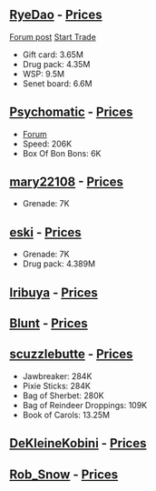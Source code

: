 [RyeDao](https://www.torn.com/profiles.php?XID=2217487#/) - [Prices](https://docs.google.com/spreadsheets/d/1SA3s_1BPF98qSmQpGlp6RSvtCHfnxQPbjlLAsCSZPGI/edit#gid=1997825980)
-------
[Forum post](https://www.torn.com/forums.php#!p=threads&f=10&t=16082327&b=0&a=0)
[Start Trade](https://www.torn.com/forums.php#!p=threads&f=10&t=16082327&b=0&a=0)
- Gift card: 3.65M
- Drug pack: 4.35M
- WSP: 9.5M
- Senet board: 6.6M


[Psychomatic](https://www.torn.com/profiles.php?XID=2125539#/) - [Prices](https://docs.google.com/spreadsheets/d/1SOGWkltHeW4_y-vAeWZ-l8qLcihSnL6uPEZLVzawE3M/edit#gid=0)
------
- [Forum](https://www.torn.com/forums.php#!p=threads&f=10&t=16079266&b=0&a=0)
- Speed: 206K
- Box Of Bon Bons: 6K


[mary22108](https://www.torn.com/profiles.php?XID=2161411#/) - [Prices](https://eski786.pythonanywhere.com/mary22108/prices)
----
- Grenade: 7K 


[eski](https://www.torn.com/profiles.php?XID=2091046#/) - [Prices](https://eski786.pythonanywhere.com/mary22108/prices)
------
- Grenade: 7K 
- Drug pack: 4.389M


[Iribuya](https://www.torn.com/profiles.php?XID=2103695#/) - [Prices](https://eski786.pythonanywhere.com/iribuya/prices)
-----



[Blunt](https://www.torn.com/profiles.php?XID=2076337#/) - [Prices](https://docs.google.com/spreadsheets/d/1R6h5i5YSU2j-SDgZaoo7XiU4qoLHYpGvY9OFi2wl1Fw/edit#gid=0)
----



[scuzzlebutte](https://www.torn.com/profiles.php?XID=2204154#/) - [Prices](https://docs.google.com/spreadsheets/d/1V-a_qsbtostT0txeAyB66qrYtGRiY1y05udvIRttPN0/edit#gid=0)
----
- Jawbreaker: 284K
- Pixie Sticks: 284K
- Bag of Sherbet: 280K
- Bag of Reindeer Droppings: 109K
- Book of Carols: 13.25M



[DeKleineKobini](https://www.torn.com/profiles.php?XID=2114440#/) - [Prices](https://docs.google.com/spreadsheets/d/1GnGkL4g99uPZaDv6CI6n-INCYwBx4ETRMVaEvsO62cw/edit#gid=1930918982)
----

[Rob_Snow](https://www.torn.com/profiles.php?XID=2177733#/) - [Prices](https://docs.google.com/spreadsheets/d/e/2PACX-1vSmydhFkIqg42Bg6xVzyQNKVOSxmqYf-DCwQ9S2kneA-MIWvvk5Jlj6mpeoGXwNu_7yn1enlYqAwsUe/pubhtml)
----



